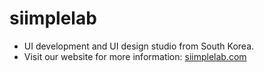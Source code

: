 # siimplelab
* UI development and UI design studio from South Korea.
* Visit our website for more information: [siimplelab.com](https://siimplelab.com)
